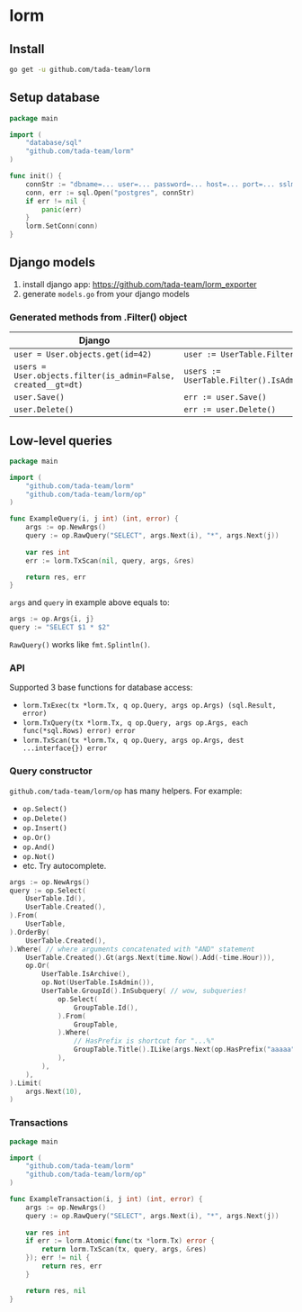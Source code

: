 # lorm

## Install

```bash
go get -u github.com/tada-team/lorm
```

## Setup database

```go
package main

import (
    "database/sql"
    "github.com/tada-team/lorm"
)

func init() {
    connStr := "dbname=... user=... password=... host=... port=... sslmode=..."
    conn, err := sql.Open("postgres", connStr)
    if err != nil {
        panic(err)
    }
    lorm.SetConn(conn)
}
```

## Django models

1. install django app: https://github.com/tada-team/lorm_exporter
2. generate `models.go` from your django models

### Generated methods from .Filter() object

| Django  | lorm |
| ------------- | ------------- |
| ```user = User.objects.get(id=42)```               | ```user := UserTable.Filter().Id(42).MustGet()```  |
| ```users = User.objects.filter(is_admin=False, created__gt=dt)```   | ```users := UserTable.Filter().IsAdmin(false).CreatedGt(dt).MustGet()```  |
| ```user.Save()``` | ```err := user.Save()``` |
| ```user.Delete()``` | ```err := user.Delete()``` |

## Low-level queries

```go
package main

import (
    "github.com/tada-team/lorm"
    "github.com/tada-team/lorm/op"
)

func ExampleQuery(i, j int) (int, error) {
    args := op.NewArgs()
    query := op.RawQuery("SELECT", args.Next(i), "*", args.Next(j))
    
    var res int    
    err := lorm.TxScan(nil, query, args, &res)

    return res, err
}
```

`args` and `query` in example above equals to:
```go
args := op.Args{i, j}
query := "SELECT $1 * $2"
```

`RawQuery()` works like `fmt.Splintln()`.

### API
Supported 3 base functions for database access:
* `lorm.TxExec(tx *lorm.Tx, q op.Query, args op.Args) (sql.Result, error)`
* `lorm.TxQuery(tx *lorm.Tx, q op.Query, args op.Args, each func(*sql.Rows) error) error`
* `lorm.TxScan(tx *lorm.Tx, q op.Query, args op.Args, dest ...interface{}) error`

### Query constructor

`github.com/tada-team/lorm/op` has many helpers. For example:
 * `op.Select()`
 * `op.Delete()`
 * `op.Insert()`
 * `op.Or()`
 * `op.And()`
 * `op.Not()`
 * etc. Try autocomplete.

```go
args := op.NewArgs()
query := op.Select(
    UserTable.Id(),
    UserTable.Created(),
).From(
    UserTable,
).OrderBy(
    UserTable.Created(),
).Where( // where arguments concatenated with "AND" statement
    UserTable.Created().Gt(args.Next(time.Now().Add(-time.Hour))),
    op.Or(
        UserTable.IsArchive(),        
        op.Not(UserTable.IsAdmin()),
        UserTable.GroupId().InSubquery( // wow, subqueries!
            op.Select(
                GroupTable.Id(),
            ).From(
                GroupTable,
            ).Where(
                // HasPrefix is shortcut for "...%"
                GroupTable.Title().ILike(args.Next(op.HasPrefix("aaaaa"))),
            ),
        ),
    ),
).Limit(
    args.Next(10),
)
```

### Transactions

```go
package main

import (
    "github.com/tada-team/lorm"
    "github.com/tada-team/lorm/op"
)

func ExampleTransaction(i, j int) (int, error) {
    args := op.NewArgs()
    query := op.RawQuery("SELECT", args.Next(i), "*", args.Next(j))
    
    var res int    
    if err := lorm.Atomic(func(tx *lorm.Tx) error {
        return lorm.TxScan(tx, query, args, &res)    	
    }); err != nil {
        return res, err
    }

    return res, nil
} 
```
